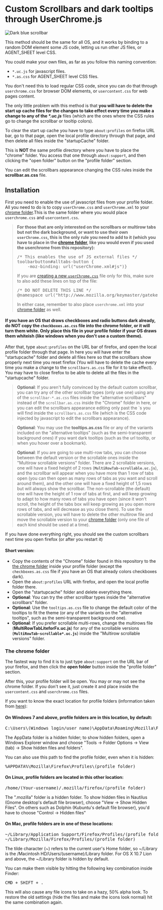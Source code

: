 <h1>Custom Scrollbars and dark tooltips through UserChrome.js</h1>
<img src="https://i.imgur.com/qe6tGJW.png" title="Dark blue scrollbar">
<p>This method should be the same for all OS, and it works by binding to a random DOM element some JS code, letting us run other JS files, or AGENT_SHEET level CSS.</p>

<p>You could make your own files, as far as you follow this naming convention:</p>
<ul>
	<li><code>*.uc.js</code> for javascript files.</li>
	<li><code>*.as.css</code> for AGENT_SHEET level CSS files.</li>
</ul>

<p>You don't need this to load regular CSS code, since you can do that through <code>userchrome.css</code> for browser DOM elements, or <code>usercontent.css</code> for web pages content.</p>

<p>The only little problem with this method is that <b>you will have to delete the start up cache files for the changes to take effect every time you make a change to any of the <i>*.uc.js</i></b> files (which are the ones where the CSS rules go to change the scrollbar or tooltip colors).</p>

<p>To clear the start up cache you have to type <code>about:profiles</code> on firefox URL bar, go to that page, open the local profile directory through that page, and then delete all files inside the "startupCache" folder.</p>

<p>This is <b>NOT</b> the same profile directory where you have to place the "chrome" folder. You access that one through <code>about:support</code>, and then clicking the "open folder" button on the "profile folder" section.</p>
<p>You can edit the scrollbars appearance changing the CSS rules inside the <b>scrollbar.as.css</b> file.</p>
  
<h2>Installation</h2>
<p>First you need to enable the use of javascript files from your profile folder. All you need to do is to copy <code>userChrome.css</code> and <code>userChrome.xml</code> to your <a href="https://github.com/Izheil/Firefox-57-full-dark-theme-with-scrollbars/blob/master/Scrollbars%20&%20tooltips%20dark%20theme/Readme.md#the-chrome-folder">chrome folder</a>.This is the same folder where you would place <code>userchrome.css</code> and <code>usercontent.css</code>.</p>

<blockquote><b>For those that are only interested on the scrollbars or multirow tabs but not the dark background, or want to use their own <code>userChrome.css</code>, this is the only rule you need to add to it (which you have to place in the <a href="https://github.com/Izheil/Firefox-57-full-dark-theme-with-scrollbars/blob/master/Scrollbars%20&%20tooltips%20dark%20theme/Readme.md#the-chrome-folder">chrome folder</a>, like you would even if you used the userchrome from this repository):</b>
<pre>/* This enables the use of JS external files */
toolbarbutton#alltabs-button {
    -moz-binding: url("userChrome.xml#js")}</pre>
If you are <a href="http://kb.mozillazine.org/index.php?title=UserChrome.css&printable=yes">creating a new <code>userChrome.css</code></a> file only for this, make sure to also add these lines on top of the file:
<pre>/* DO NOT DELETE THIS LINE */
@namespace url("http://www.mozilla.org/keymaster/gatekeeper/there.is.only.xul");</pre>
In either case, remember to also place <code>userchrome.xml</code> into your <a href="https://github.com/Izheil/Firefox-57-full-dark-theme-with-scrollbars/blob/master/Scrollbars%20&%20tooltips%20dark%20theme/Readme.md#the-chrome-folder">chrome folder</a> as well.
</blockquote>

<h4>If you have an OS that draws checkboxes and radio buttons dark already, do NOT copy the <code>checkboxes.as.css</code> file into the chrome folder, or it will turn them white. Only place this file in your profile folder if your OS draws them whiteish (like windows when you don't use a custom theme).</h4>

<p>After that, type <code>about:profiles</code> on the URL bar of firefox, and open the local profile folder through that page. In here you will have enter the "startupcache" folder and delete all files here so that the scrollbars show properly next time you reset firefox (You will have to delete the cache every time you make a change to the <code>scrollbars.as.css</code> file for it to take effect). You may have to close firefox to be able to delete all the files in the "startupcache" folder.</p>

<blockquote><b>Optional</b>: If you aren't fully convinced by the default custom scrollbar, you can try any of the other scrollbar types (only use one) using any of the <code>scrollbar-*.as.css</code> files inside the "alternative scrollbars" instead of the <code>scrollbar.as.css</code> inside the "Chrome" folder in here, or you can edit the scrollbars appearance editing only past the `s you will find inside the <code>scrollbars.as.css</code> file (which is the CSS code injected by javascript to edit the scrollbars appearance).</blockquote>

<blockquote><b>Optional</b>: You may use the <b>tooltips.as.css</b> file or any of the variants included on the "alternative tooltips" (such as the semi-transparent background ones) if you want dark tooltips (such as the url tooltip, or when you hover over a bookmark).</blockquote>

<blockquote><b>Optional</b>: If you are going to use multi-row tabs, you can choose between the default version or the scrollable ones inside the "Multirow scrollable versions" folder. There are 2 scrollable versions, one will have a fixed height of 2 rows (<b><code>MultiRowTab-scrollable.uc.js</code></b>), and the scrollbar will appear when you have more than 1 row of tabs open (you can then open as many rows of tabs as you want and scroll around them), and the other one will have a fixed height of 1,5 rows but will always show the scrollbar. The non-scrollable (the default) one will have the height of 1 row of tabs at first, and will keep growing to adapt to how many rows of tabs you have open (since it won't scroll, the height of the tabs box will keep growing as you open more rows of tabs, and will decrease as you close them). To use the scrollable version, you will have to delete the other multirow file and move the scrollable version to your <a href="https://github.com/Izheil/Firefox-57-full-dark-theme-with-scrollbars/blob/master/Scrollbars%20&%20tooltips%20dark%20theme/Readme.md#the-chrome-folder">chrome folder</a> (only one file of each kind should be used at a time).</blockquote>

<p>If you have done everything right, you should see the custom scrollbars next time you open firefox (or after you restart it)</p>

<h4>Short version:</h4>
<ul>
  <li>Copy the contents of the "Chrome" folder found in this repository to the <a href="https://github.com/Izheil/Firefox-57-full-dark-theme-with-scrollbars/blob/master/Scrollbars%20&%20tooltips%20dark%20theme/Readme.md#the-chrome-folder">the chrome folder</a> inside your profile folder (except the <code>checkboxes.as.css</code> file if you have an OS that already colors checkboxes dark).</li>
  <li>Open the <code>about:profiles</code> URL with firefox, and open the local profile folder there.</li>
  <li>Open the "startupcache" folder and delete everything there.</li>
  <li><b>Optional</b>: You can try the other scrollbar types inside the "alternative scrollbars" folder.</li>
  <li><b>Optional</b>: Use the <code>tooltips.as.css</code> file to change the default color of the tooltips to fit the theme (or any of the variants on the "alternative tooltips", such as the semi-transparent background one).</li>
  <li><b>Optional</b>: If you prefer scrollable multi-rows, change the multirows file (<b>MultiRowTabLiteforFx.uc.js</b>) for any of the scrollable versions (<b><code>MultiRowTab-scrollable*.uc.js</code></b>) inside the "Multirow scrollable versions" folder.</li>
</ul>

<h3>The chrome folder</h3>

<p>The fastest way to find it is to just type <code>about:support</code> on the URL bar of your firefox, and then click the <b>open folder</b> button inside the "profile folder" section.</p>
<p>After this, your profile folder will be open. You may or may not see the chrome folder. If you don't see it, just create it and place inside the <code>usercontent.css</code> and <code>userchrome.css</code> files.</p>

<p>If you want to know the exact location for profile folders (information taken from <a href="http://kb.mozillazine.org/Profile_folder_-_Firefox">here</a>):</p>

<h4>On Windows 7 and above, profile folders are in this location, by default:</h4>

<pre>C:\Users\(Windows login/user name)\AppData\Roaming\Mozilla\Firefox\Profiles\(profile folder)</pre>
  
<p>The AppData folder is a hidden folder; to show hidden folders, open a Windows Explorer window and choose "Tools → Folder Options → View (tab) → Show hidden files and folders".</p>

<p>You can also use this path to find the profile folder, even when it is hidden:</p>

<pre>%APPDATA%\Mozilla\Firefox\Profiles\(profile folder)</pre>

<h4>On Linux, profile folders are located in this other location:</h4>

<pre>/home/(Your-username)/.mozilla/firefox/(profile folder)</pre>

<p>The ".mozilla" folder is a hidden folder. To show hidden files in Nautilus (Gnome desktop's default file browser), choose "View -> Show Hidden Files". On others such as Dolphin (Kubuntu's default file browser), you'd have to choose "Control -> Hidden files"</p>

<h4>On Mac, profile folders are in one of these locations:</h4>

<pre>~/Library/Application Support/Firefox/Profiles/(profile folder)
~/Library/Mozilla/Firefox/Profiles/(profile folder)</pre>

<p>The tilde character (~) refers to the current user's Home folder, so ~/Library is the /Macintosh HD/Users/(username)/Library folder. For OS X 10.7 Lion and above, the ~/Library folder is hidden by default.</p>

<p>You can make them visible by hitting the following key combination inside Finder:</p>
<pre>CMD + SHIFT + .</pre>
<p>This will also cause any file icons to take on a hazy, 50% alpha look. To restore the old settings (hide the files and make the icons look normal) hit the same combination again.<p>
